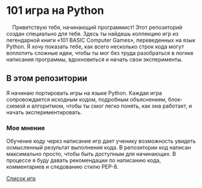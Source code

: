 # 101 игра на Python

&nbsp;&nbsp;&nbsp;
Приветствую тебя, начинающий программист! 
Этот репозиторий создан специально для тебя. Здесь ты найдешь коллекцию игр из легендарной книги «101 BASIC Computer Games», 
переведенных на язык Python. Я хочу показать тебе, как всего несколько строк кода могут воплотить сложные идеи, 
чтобы ты мог без труда разобраться в логике написания программы, 
вдохновиться и начать свои эксперименты.

## В этом репозитории
Я начинаю портировать игры на языке Python. Каждая игра сопровождается исходным кодом, подробным объяснением, блок-схемой и алгоритмом, чтобы ты смог легко понять, как она работает, и начать экспериментировать. 
### Мое мнение
Обучение коду через написание игр дает ученику возможность увидеть осмысленный результат выполнения кода. В репозитории код написан максимально просто, чтобы быть доступным для начинающих. В процессе я буду давать рекомендации по написанию кода, комментариев и следованию стилю PEP-8.


[Список игр](https://github.com/hypo69/101_python_computer_games_ru/tree/master/GAMES/TOC.MD)